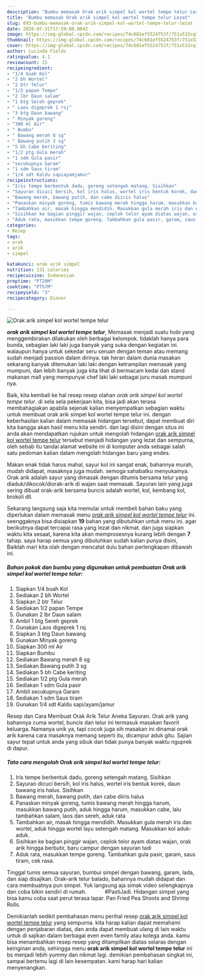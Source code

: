 ```yaml
---
description: "Bumbu memasak Orak arik simpel kol wortel tempe telur Lezat"
title: "Bumbu memasak Orak arik simpel kol wortel tempe telur Lezat"
slug: 693-bumbu-memasak-orak-arik-simpel-kol-wortel-tempe-telur-lezat
date: 2020-07-31T17:59:08.004Z
image: https://img-global.cpcdn.com/recipes/74c681ef5524753f/751x532cq70/orak-arik-simpel-kol-wortel-tempe-telur-foto-resep-utama.jpg
thumbnail: https://img-global.cpcdn.com/recipes/74c681ef5524753f/751x532cq70/orak-arik-simpel-kol-wortel-tempe-telur-foto-resep-utama.jpg
cover: https://img-global.cpcdn.com/recipes/74c681ef5524753f/751x532cq70/orak-arik-simpel-kol-wortel-tempe-telur-foto-resep-utama.jpg
author: Lucinda Fields
ratingvalue: 4.1
reviewcount: 15
recipeingredient:
- "1/4 buah Kol"
- "2 bh Wortel"
- "2 btr Telur"
- "1/2 papan Tempe"
- "2 lbr Daun salam"
- "1 btg Sereh geprek"
- " Laos digeprek 1 rsj"
- "3 btg Daun bawang"
- " Minyak goreng"
- "300 ml Air"
- " Bumbu"
- " Bawang merah 8 sg"
- " Bawang putih 3 sg"
- "5 bh Cabe keriting"
- "1/2 ptg Gula merah"
- "1 sdm Gula pasir"
- "secukupnya Garam"
- "1 sdm Saus tiram"
- "1/4 sdt Kaldu sapiayamjamur"
recipeinstructions:
- "Iris tempe berbentuk dadu, goreng setengah matang. Sisihkan"
- "Sayuran dicuci bersih, kol iris halus, wortel iris bentuk korek, daun bawang iris halus. Sisihkan"
- "Bawang merah, bawang putih, dan cabe diiris halus"
- "Panaskan minyak goreng, tumis bawang merah hingga harum, masukkan bawang putih, aduk hingga harum, masukkan cabe, lalu tambahkan salam, laos dan sereh, aduk rata"
- "Tambahkan air, masak hingga mendidih. Masukkan gula merah iris dan wortel, aduk hingga wortel layu setengah matang. Masukkan kol aduk-aduk."
- "Sisihkan ke bagian pinggir wajan, ceplok telor ayam diatas wajan, orak arik hingga berbutir, baru campur dengan sayuran tadi"
- "Aduk rata, masukkan tempe goreng. Tambahkan gula pasir, garam, saus tiram, cek rasa."
categories:
- Resep
tags:
- orak
- arik
- simpel

katakunci: orak arik simpel 
nutrition: 131 calories
recipecuisine: Indonesian
preptime: "PT20M"
cooktime: "PT57M"
recipeyield: "3"
recipecategory: Dinner

---
```



![Orak arik simpel kol wortel tempe telur](https://img-global.cpcdn.com/recipes/74c681ef5524753f/751x532cq70/orak-arik-simpel-kol-wortel-tempe-telur-foto-resep-utama.jpg)

<b><i>orak arik simpel kol wortel tempe telur</i></b>, Memasak menjadi suatu hobi yang menggembirakan dilakukan oleh berbagai kelompok. tidaklah hanya para bunda, sebagian laki laki juga banyak yang suka dengan kegiatan ini. walaupun hanya untuk sekedar seru seruan dengan teman atau memang sudah menjadi passion dalam dirinya. tak heran dalam dunia masakan sekarang banyak ditemukan laki laki dengan ketrampilan memasak yang mumpuni, dan lebih banyak juga kita lihat di bermacam kedai dan stand makanan mall yang mempunyai chef laki laki sebagai juru masak mumpuni nya.

Baik, kita kembali ke hal resep resep olahan <i>orak arik simpel kol wortel tempe telur</i>. di sela sela pekerjaan kita, bisa jadi akan terasa membahagiakan apabila sejenak kalian menyempatkan sebagian waktu untuk membuat orak arik simpel kol wortel tempe telur ini. dengan keberhasilan kalian dalam memasak hidangan tersebut, dapat membuat diri kita bangga akan hasil menu kita sendiri. dan lagi disini dengan situs ini anda akan mendapatkan rujukan untuk mengolah hidangan <u>orak arik simpel kol wortel tempe telur</u> tersebut menjadi hidangan yang lezat dan sempurna, oleh sebab itu tandai alamat website ini di komputer anda sebagai salah satu pedoman kalian dalam mengolah hidangan baru yang endes.

Makan enak tidak harus mahal, sayur kol ini sangat enak, bahannya murah, mudah didapat, masaknya juga mudah. semoga sahabatku menyukainya. Orak arik adalah sayur yang dimasak dengan ditumis bersama telur yang diaduk/dikocok/diorak-arik di wajan saat memasak. Sayuran lain yang juga sering dibuat orak-arik bersama buncis adalah wortel, kol, kembang kol, brokoli dll.


Sekarang langsung saja kita memulai untuk membeli bahan baku yang diperlukan dalam memasak menu <u><i>orak arik simpel kol wortel tempe telur</i></u> ini. seenggaknya bisa disiapkan <b>19</b> bahan yang dibutuhkan untuk menu ini. agar berikutnya dapat tercapai rasa yang lezat dan nikmat. dan juga siapkan waktu kita sesaat, karena kita akan memprosesnya kurang lebih dengan <b>7</b> tahap. saya harap semua yang dibutuhkan sudah kalian punya disini, Baiklah mari kita olah dengan mencatat dulu bahan perlengkapan dibawah ini.

<!--inarticleads1-->

##### Bahan pokok dan bumbu yang digunakan untuk pembuatan Orak arik simpel kol wortel tempe telur:

1. Siapkan 1/4 buah Kol
1. Sediakan 2 bh Wortel
1. Siapkan 2 btr Telur
1. Sediakan 1/2 papan Tempe
1. Gunakan 2 lbr Daun salam
1. Ambil 1 btg Sereh geprek
1. Gunakan  Laos digeprek 1 rsj
1. Siapkan 3 btg Daun bawang
1. Gunakan  Minyak goreng
1. Siapkan 300 ml Air
1. Siapkan  Bumbu
1. Sediakan  Bawang merah 8 sg
1. Sediakan  Bawang putih 3 sg
1. Sediakan 5 bh Cabe keriting
1. Sediakan 1/2 ptg Gula merah
1. Sediakan 1 sdm Gula pasir
1. Ambil secukupnya Garam
1. Sediakan 1 sdm Saus tiram
1. Gunakan 1/4 sdt Kaldu sapi/ayam/jamur


Resep dan Cara Membuat Orak Arik Telur Aneka Sayuran. Orak arik yang bahannya cuma wortel, buncis dan telur ini termasuk masakan favorit keluarga. Namanya unik ya, tapi cocok juga sih masakan ini dinamai orak arik karena cara masaknya memang seperti itu, dicampur aduk gitu. Sajian sayur tepat untuk anda yang sibuk dan tidak punya banyak waktu nguprek di dapur. 

<!--inarticleads2-->

##### Tata cara mengolah Orak arik simpel kol wortel tempe telur:

1. Iris tempe berbentuk dadu, goreng setengah matang. Sisihkan
1. Sayuran dicuci bersih, kol iris halus, wortel iris bentuk korek, daun bawang iris halus. Sisihkan
1. Bawang merah, bawang putih, dan cabe diiris halus
1. Panaskan minyak goreng, tumis bawang merah hingga harum, masukkan bawang putih, aduk hingga harum, masukkan cabe, lalu tambahkan salam, laos dan sereh, aduk rata
1. Tambahkan air, masak hingga mendidih. Masukkan gula merah iris dan wortel, aduk hingga wortel layu setengah matang. Masukkan kol aduk-aduk.
1. Sisihkan ke bagian pinggir wajan, ceplok telor ayam diatas wajan, orak arik hingga berbutir, baru campur dengan sayuran tadi
1. Aduk rata, masukkan tempe goreng. Tambahkan gula pasir, garam, saus tiram, cek rasa.


Tinggal tumis semua sayuran, bumbui simpel dengan bawang, garam, lada, dan siap disajikan. Orak-arik telur balado, bahannya mudah didapat dan cara membuatnya pun simpel. Yuk langsung aja simak video selengkapnya dan coba bikin sendiri di rumah. ⠀⠀⠀⠀ #PastiJadi. Hidangan simpel yang bisa kamu coba saat perut terasa lapar. Pan Fried Pea Shoots and Shrimp Rolls. 

Demikianlah sedikit pembahasan menu perihal resep <u>orak arik simpel kol wortel tempe telur</u> yang sempurna. kita harap kalian dapat memahami dengan penjabaran diatas, dan anda dapat membuat ulang di lain waktu untuk di sajikan dalam berbagai even even family atau kolega anda. kamu bisa menambahkan resep resep yang ditampilkan diatas selaras dengan keinginan anda, sehingga menu <b>orak arik simpel kol wortel tempe telur</b> ini bs menjadi lebih yummy dan nikmat lagi. demikian pembahasan singkat ini, sampai bertemu lagi di lain kesempatan. kami harap hari kalian menyenangkan.
